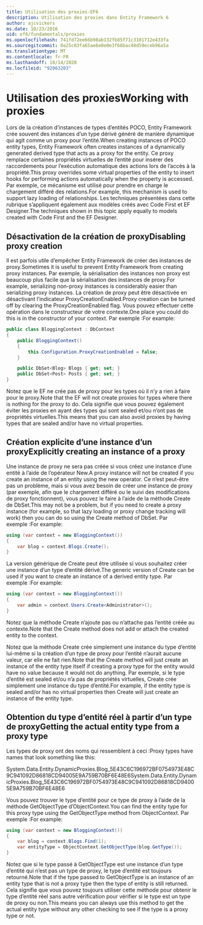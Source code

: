 ```yaml
---
title: Utilisation des proxies-EF6
description: Utilisation des proxies dans Entity Framework 6
author: ajcvickers
ms.date: 10/23/2016
uid: ef6/fundamentals/proxies
ms.openlocfilehash: 741fd72ee66b98ab132fb85f71c3101712e433fa
ms.sourcegitcommit: 0a25c03fa65ae6e0e0e3f66bac48d59eceb96a5a
ms.translationtype: MT
ms.contentlocale: fr-FR
ms.lasthandoff: 10/14/2020
ms.locfileid: "92063203"
---
```

# <a name="working-with-proxies"></a><span data-ttu-id="e1ba8-103">Utilisation des proxies</span><span class="sxs-lookup"><span data-stu-id="e1ba8-103">Working with proxies</span></span>
<span data-ttu-id="e1ba8-104">Lors de la création d’instances de types d’entités POCO, Entity Framework crée souvent des instances d’un type dérivé généré de manière dynamique qui agit comme un proxy pour l’entité.</span><span class="sxs-lookup"><span data-stu-id="e1ba8-104">When creating instances of POCO entity types, Entity Framework often creates instances of a dynamically generated derived type that acts as a proxy for the entity.</span></span> <span data-ttu-id="e1ba8-105">Ce proxy remplace certaines propriétés virtuelles de l’entité pour insérer des raccordements pour l’exécution automatique des actions lors de l’accès à la propriété.</span><span class="sxs-lookup"><span data-stu-id="e1ba8-105">This proxy overrides some virtual properties of the entity to insert hooks for performing actions automatically when the property is accessed.</span></span> <span data-ttu-id="e1ba8-106">Par exemple, ce mécanisme est utilisé pour prendre en charge le chargement différé des relations.</span><span class="sxs-lookup"><span data-stu-id="e1ba8-106">For example, this mechanism is used to support lazy loading of relationships.</span></span> <span data-ttu-id="e1ba8-107">Les techniques présentées dans cette rubrique s’appliquent également aux modèles créés avec Code First et EF Designer.</span><span class="sxs-lookup"><span data-stu-id="e1ba8-107">The techniques shown in this topic apply equally to models created with Code First and the EF Designer.</span></span>  

## <a name="disabling-proxy-creation"></a><span data-ttu-id="e1ba8-108">Désactivation de la création de proxy</span><span class="sxs-lookup"><span data-stu-id="e1ba8-108">Disabling proxy creation</span></span>  

<span data-ttu-id="e1ba8-109">Il est parfois utile d’empêcher Entity Framework de créer des instances de proxy.</span><span class="sxs-lookup"><span data-stu-id="e1ba8-109">Sometimes it is useful to prevent Entity Framework from creating proxy instances.</span></span> <span data-ttu-id="e1ba8-110">Par exemple, la sérialisation des instances non proxy est beaucoup plus facile que la sérialisation des instances de proxy.</span><span class="sxs-lookup"><span data-stu-id="e1ba8-110">For example, serializing non-proxy instances is considerably easier than serializing proxy instances.</span></span> <span data-ttu-id="e1ba8-111">La création de proxy peut être désactivée en désactivant l’indicateur ProxyCreationEnabled.</span><span class="sxs-lookup"><span data-stu-id="e1ba8-111">Proxy creation can be turned off by clearing the ProxyCreationEnabled flag.</span></span> <span data-ttu-id="e1ba8-112">Vous pouvez effectuer cette opération dans le constructeur de votre contexte.</span><span class="sxs-lookup"><span data-stu-id="e1ba8-112">One place you could do this is in the constructor of your context.</span></span> <span data-ttu-id="e1ba8-113">Par exemple :</span><span class="sxs-lookup"><span data-stu-id="e1ba8-113">For example:</span></span>  

``` csharp
public class BloggingContext : DbContext
{
    public BloggingContext()
    {
        this.Configuration.ProxyCreationEnabled = false;
    }  

    public DbSet<Blog> Blogs { get; set; }
    public DbSet<Post> Posts { get; set; }
}
```  

<span data-ttu-id="e1ba8-114">Notez que le EF ne crée pas de proxy pour les types où il n’y a rien à faire pour le proxy.</span><span class="sxs-lookup"><span data-stu-id="e1ba8-114">Note that the EF will not create proxies for types where there is nothing for the proxy to do.</span></span> <span data-ttu-id="e1ba8-115">Cela signifie que vous pouvez également éviter les proxies en ayant des types qui sont sealed et/ou n’ont pas de propriétés virtuelles.</span><span class="sxs-lookup"><span data-stu-id="e1ba8-115">This means that you can also avoid proxies by having types that are sealed and/or have no virtual properties.</span></span>  

## <a name="explicitly-creating-an-instance-of-a-proxy"></a><span data-ttu-id="e1ba8-116">Création explicite d’une instance d’un proxy</span><span class="sxs-lookup"><span data-stu-id="e1ba8-116">Explicitly creating an instance of a proxy</span></span>  

<span data-ttu-id="e1ba8-117">Une instance de proxy ne sera pas créée si vous créez une instance d’une entité à l’aide de l’opérateur New.</span><span class="sxs-lookup"><span data-stu-id="e1ba8-117">A proxy instance will not be created if you create an instance of an entity using the new operator.</span></span> <span data-ttu-id="e1ba8-118">Ce n’est peut-être pas un problème, mais si vous avez besoin de créer une instance de proxy (par exemple, afin que le chargement différé ou le suivi des modifications de proxy fonctionnent), vous pouvez le faire à l’aide de la méthode Create de DbSet.</span><span class="sxs-lookup"><span data-stu-id="e1ba8-118">This may not be a problem, but if you need to create a proxy instance (for example, so that lazy loading or proxy change tracking will work) then you can do so using the Create method of DbSet.</span></span> <span data-ttu-id="e1ba8-119">Par exemple :</span><span class="sxs-lookup"><span data-stu-id="e1ba8-119">For example:</span></span>  

``` csharp
using (var context = new BloggingContext())
{
    var blog = context.Blogs.Create();
}
```  

<span data-ttu-id="e1ba8-120">La version générique de Create peut être utilisée si vous souhaitez créer une instance d’un type d’entité dérivé.</span><span class="sxs-lookup"><span data-stu-id="e1ba8-120">The generic version of Create can be used if you want to create an instance of a derived entity type.</span></span> <span data-ttu-id="e1ba8-121">Par exemple :</span><span class="sxs-lookup"><span data-stu-id="e1ba8-121">For example:</span></span>  

``` csharp
using (var context = new BloggingContext())
{
    var admin = context.Users.Create<Administrator>();
}
```  

<span data-ttu-id="e1ba8-122">Notez que la méthode Create n’ajoute pas ou n’attache pas l’entité créée au contexte.</span><span class="sxs-lookup"><span data-stu-id="e1ba8-122">Note that the Create method does not add or attach the created entity to the context.</span></span>  

<span data-ttu-id="e1ba8-123">Notez que la méthode Create crée simplement une instance du type d’entité lui-même si la création d’un type de proxy pour l’entité n’aurait aucune valeur, car elle ne fait rien.</span><span class="sxs-lookup"><span data-stu-id="e1ba8-123">Note that the Create method will just create an instance of the entity type itself if creating a proxy type for the entity would have no value because it would not do anything.</span></span> <span data-ttu-id="e1ba8-124">Par exemple, si le type d’entité est sealed et/ou n’a pas de propriétés virtuelles, Create crée simplement une instance du type d’entité.</span><span class="sxs-lookup"><span data-stu-id="e1ba8-124">For example, if the entity type is sealed and/or has no virtual properties then Create will just create an instance of the entity type.</span></span>  

## <a name="getting-the-actual-entity-type-from-a-proxy-type"></a><span data-ttu-id="e1ba8-125">Obtention du type d’entité réel à partir d’un type de proxy</span><span class="sxs-lookup"><span data-stu-id="e1ba8-125">Getting the actual entity type from a proxy type</span></span>  

<span data-ttu-id="e1ba8-126">Les types de proxy ont des noms qui ressemblent à ceci :</span><span class="sxs-lookup"><span data-stu-id="e1ba8-126">Proxy types have names that look something like this:</span></span>  

<span data-ttu-id="e1ba8-127">System.Data.Entity.DynamicProxies.Blog_5E43C6C196972BF0754973E48C9C941092D86818CD94005E9A759B70BF6E48E6</span><span class="sxs-lookup"><span data-stu-id="e1ba8-127">System.Data.Entity.DynamicProxies.Blog_5E43C6C196972BF0754973E48C9C941092D86818CD94005E9A759B70BF6E48E6</span></span>  

<span data-ttu-id="e1ba8-128">Vous pouvez trouver le type d’entité pour ce type de proxy à l’aide de la méthode GetObjectType d’ObjectContext.</span><span class="sxs-lookup"><span data-stu-id="e1ba8-128">You can find the entity type for this proxy type using the GetObjectType method from ObjectContext.</span></span> <span data-ttu-id="e1ba8-129">Par exemple :</span><span class="sxs-lookup"><span data-stu-id="e1ba8-129">For example:</span></span>  

``` csharp
using (var context = new BloggingContext())
{
    var blog = context.Blogs.Find(1);
    var entityType = ObjectContext.GetObjectType(blog.GetType());
}
```  

<span data-ttu-id="e1ba8-130">Notez que si le type passé à GetObjectType est une instance d’un type d’entité qui n’est pas un type de proxy, le type d’entité est toujours retourné.</span><span class="sxs-lookup"><span data-stu-id="e1ba8-130">Note that if the type passed to GetObjectType is an instance of an entity type that is not a proxy type then the type of entity is still returned.</span></span> <span data-ttu-id="e1ba8-131">Cela signifie que vous pouvez toujours utiliser cette méthode pour obtenir le type d’entité réel sans autre vérification pour vérifier si le type est un type de proxy ou non.</span><span class="sxs-lookup"><span data-stu-id="e1ba8-131">This means you can always use this method to get the actual entity type without any other checking to see if the type is a proxy type or not.</span></span>  
